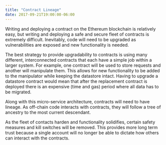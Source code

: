 ```yaml
---
title: "Contract Lineage"
date: 2017-09-21T19:00:00-06:00
---
```

Writing and deploying a contract on the Ethereum blockchain is relatively easy, but writing and deploying a safe and secure fleet of contracts is extremely difficult. Inevitably, code will need to be upgraded as vulnerabilities are exposed and new functionality is needed.

The best strategy to provide upgradability to contracts is using many different, interconnected contracts that each have a simple job within a larger system. For example, one contract will be used to store requests and another will manipulate them. This allows for new functionality to be added to the manipulator while keeping the datastore intact. Having to upgrade a datastore contract would mean that after the replacement contract is deployed there is an expensive (time and gas) period where all data has to be migrated.

Along with this micro-service architecture, contracts will need to have lineage. As off-chain code interacts with contracts, they will follow a tree of ancestry to the most current descendant. 

As the fleet of contacts harden and functionality solidifies, certain safety measures and kill switches will be removed. This provides more long term trust because a single account will no longer be able to dictate how others can interact with the contracts.

